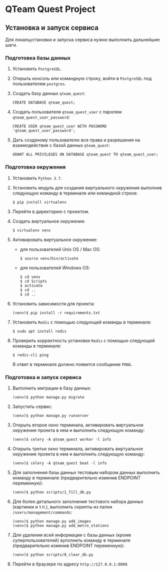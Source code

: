 # QTeam Quest Project

## Установка и запуск сервиса

Для локальустановки и запуска сервиса нужно выполнить дальнейшие шаги.

### Подготовка базы данных

1. Установить ```PostgreSQL```.

2. Открыть консоль или командную строку, войти в ```PostgreSQL``` под пользователем ```postgres```.

3. Создать базу данных ```qteam_quest```:

    ```
    CREATE DATABASE qteam_quest;
    ```

4. Создать пользователя ```qteam_quest_user``` с паролем ```qteam_quest_user_password```:

    ```
    CREATE USER qteam_quest_user WITH PASSWORD 'qteam_quest_user_password';
    ```

5. Дать созданому пользователю все права и разрешения на взаимодействие с базой данных ```qteam_quest```:

    ```
    GRANT ALL PRIVILEGES ON DATABASE qteam_quest TO qteam_quest_user;
    ```

### Подготовка окружения

1. Установить ```Python 3.7```.

2. Установить модуль для создания виртуального окружения выполнив следующую команду в терминале или командной стркое:

    ```
    $ pip install virtualenv
    ```

3. Перейти в директорию с проектом.

4. Создать виртуальное окружение:

    ```
    $ virtualenv venv
    ```

5. Активировать виртуальное окружение:

    - для пользователей Unix OS / Mac OS:

        ```
        $ source venv/bin/activate
        ```

    - для пользователей Windows OS:

        ```
        $ cd venv
        $ cd Scripts
        $ activate
        $ cd ..
        $ cd ..
        ```

6. Установить зависимости для проекта:

    ```
    (venv)$ pip install -r requirements.txt
    ```

7. Установить ```Redis``` с помощью следующей команды в терминале:

    ```
    $ sudo apt install redis
    ```

8. Проверить корректность установки ```Redis``` с помощью следующей команды в терминале:

    ```
   $ redis-cli ping
    ```

   В ответ в терминале должно появится сообщение ```PONG```.

### Подготовка и запуск сервиса

1. Выполнить миграции в базу данных:

    ```
    (venv)$ python manage.py migrate
    ```

2. Запустить сервис:

    ```
    (venv)$ python manage.py runserver
    ```

3. Открыть второе окно терминала, активировать виртуальное окружение проекта в нем и выполнить следующую команду:

    ```
   (venv)$ celery -A qteam_quest worker -l info
   ```

4. Открыть третье окно терминала, активировать виртуальное окружение проекта в нем и выполнить следующую команду:

    ```
   (venv)$ celery -A qteam_quest beat -l info
    ``` 

5. Для заполнения базы данных тестовым набором данных выполнить команду в терминале (предварительно изменив ENDPOINT
переменную):

    ```
    (venv)$ python scripts/1_fill_db.py
    ```

6. Для более детального заполнения тестового набора данных (картинки и т.п.), выполнить скрипты из папки 
```/users/management/commands```:

    ```
    (venv)$ python manage.py add_images
    (venv)$ python manage.py add_metro_stations
    ```

7. Для удаления всей информации с базы данных (кроме суперпользователей) вуполнить команду в терминале (предварительно 
изменив ENDPOINT переменную):

    ```
    (venv)$ python scripts/0_clear_db.py
    ```

8. Перейти в браузере по адресу ```http://127.0.0.1:8000```.
